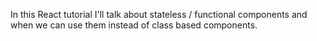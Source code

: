 In this React tutorial I'll talk about stateless / functional components and when we can use them instead of class based components.
